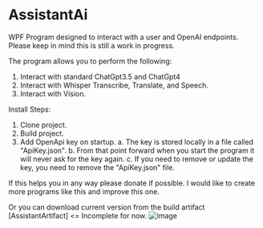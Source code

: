 # AssistantAi
WPF Program designed to interact with a user and OpenAI endpoints.  Please keep in mind this is still a work in progress.

The program allows you to perform the following:
1. Interact with standard ChatGpt3.5 and ChatGpt4
2. Interact with Whisper Transcribe, Translate, and Speech.
3. Interact with Vision.

Install Steps:
1. Clone project.
2. Build project.
3. Add OpenApi key on startup.
  a. The key is stored locally in a file called "ApiKey.json".
  b. From that point forward when you start the program it will never ask for the key again.
  c. If you need to remove or update the key, you need to remove the "ApiKey.json" file.

If this helps you in any way please donate if possible.  I would like to create more programs like this and improve this one.

Or you can download current version from the build artifact [AssistantArtifact] <= Incomplete for now.
![image](https://github.com/bsoverns/AssistantAi/assets/12473875/f1f20804-c696-4dbc-8362-bdc0354273cc)
